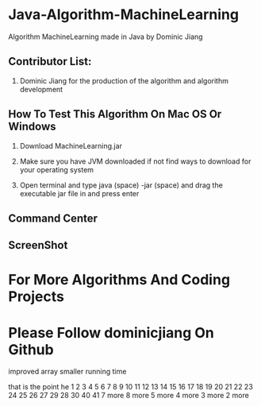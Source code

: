 # Java-Algorithm-MachineLearning
Algorithm MachineLearning made in Java by Dominic Jiang

## Contributor List:

1. Dominic Jiang for the production of the algorithm and algorithm development

## How To Test This Algorithm On Mac OS Or Windows

1. Download MachineLearning.jar 

2. Make sure you have JVM downloaded if not find ways to download for your operating system

3. Open terminal and type java (space) -jar (space) and drag the executable jar file in and press enter 

## Command Center

## ScreenShot

# For More Algorithms And Coding Projects
# Please Follow dominicjiang On Github


improved array smaller running time

that is the point
he
1
2
3
4
5
6
7
8
9
10
11
12
13
14
15
16
17
18
19
20
21
22
23
24
25
26
27
29
28
30
40
41
7 more
8 more
5 more
4 more
3 more
2 more
